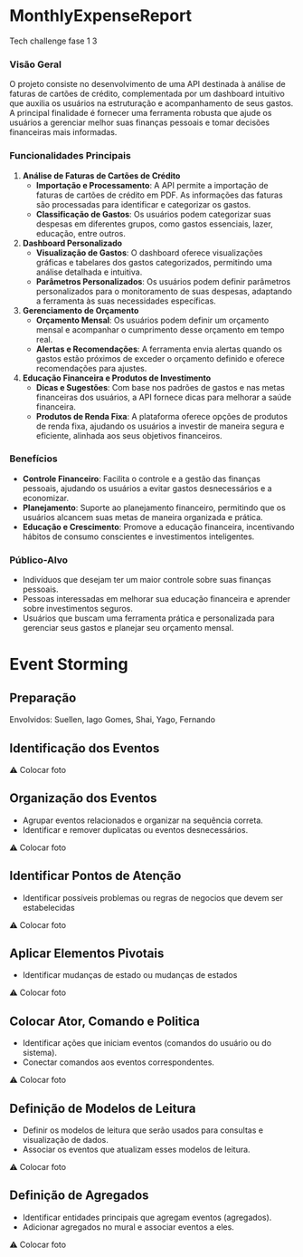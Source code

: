 # MonthlyExpenseReport
Tech challenge fase 1
3

### Visão Geral

O projeto consiste no desenvolvimento de uma API destinada à análise de faturas de cartões de crédito, complementada por um dashboard intuitivo que auxilia os usuários na estruturação e acompanhamento de seus gastos. A principal finalidade é fornecer uma ferramenta robusta que ajude os usuários a gerenciar melhor suas finanças pessoais e tomar decisões financeiras mais informadas.

### Funcionalidades Principais

1. **Análise de Faturas de Cartões de Crédito**
    - **Importação e Processamento**: A API permite a importação de faturas de cartões de crédito em PDF. As informações das faturas são processadas para identificar e categorizar os gastos.
    - **Classificação de Gastos**: Os usuários podem categorizar suas despesas em diferentes grupos, como gastos essenciais, lazer, educação, entre outros.
2. **Dashboard Personalizado**
    - **Visualização de Gastos**: O dashboard oferece visualizações gráficas e tabelares dos gastos categorizados, permitindo uma análise detalhada e intuitiva.
    - **Parâmetros Personalizados**: Os usuários podem definir parâmetros personalizados para o monitoramento de suas despesas, adaptando a ferramenta às suas necessidades específicas.
3. **Gerenciamento de Orçamento**
    - **Orçamento Mensal**: Os usuários podem definir um orçamento mensal e acompanhar o cumprimento desse orçamento em tempo real.
    - **Alertas e Recomendações**: A ferramenta envia alertas quando os gastos estão próximos de exceder o orçamento definido e oferece recomendações para ajustes.
4. **Educação Financeira e Produtos de Investimento**
    - **Dicas e Sugestões**: Com base nos padrões de gastos e nas metas financeiras dos usuários, a API fornece dicas para melhorar a saúde financeira.
    - **Produtos de Renda Fixa**: A plataforma oferece opções de produtos de renda fixa, ajudando os usuários a investir de maneira segura e eficiente, alinhada aos seus objetivos financeiros.

### Benefícios

- **Controle Financeiro**: Facilita o controle e a gestão das finanças pessoais, ajudando os usuários a evitar gastos desnecessários e a economizar.
- **Planejamento**: Suporte ao planejamento financeiro, permitindo que os usuários alcancem suas metas de maneira organizada e prática.
- **Educação e Crescimento**: Promove a educação financeira, incentivando hábitos de consumo conscientes e investimentos inteligentes.

### Público-Alvo

- Indivíduos que desejam ter um maior controle sobre suas finanças pessoais.
- Pessoas interessadas em melhorar sua educação financeira e aprender sobre investimentos seguros.
- Usuários que buscam uma ferramenta prática e personalizada para gerenciar seus gastos e planejar seu orçamento mensal.



# Event Storming

## **Preparação**

Envolvidos: Suellen, Iago Gomes, Shai, Yago, Fernando

## **Identificação dos Eventos**

<aside>
⚠️ Colocar foto

</aside>

## **Organização dos Eventos**

- Agrupar eventos relacionados e organizar na sequência correta.
- Identificar e remover duplicatas ou eventos desnecessários.

<aside>
⚠️ Colocar foto

</aside>

## Identificar Pontos de Atenção

- Identificar possíveis problemas ou regras de negocios que devem ser estabelecidas

<aside>
⚠️ Colocar foto

</aside>

## Aplicar Elementos Pivotais

- Identificar mudanças de estado ou mudanças de estados

<aside>
⚠️ Colocar foto

</aside>

## Colocar Ator, Comando e Politica

- Identificar ações que iniciam eventos (comandos do usuário ou do sistema).
- Conectar comandos aos eventos correspondentes.

<aside>
⚠️ Colocar foto

</aside>

## **Definição de Modelos de Leitura**

- Definir os modelos de leitura que serão usados para consultas e visualização de dados.
- Associar os eventos que atualizam esses modelos de leitura.

<aside>
⚠️ Colocar foto

</aside>

## **Definição de Agregados**

- Identificar entidades principais que agregam eventos (agregados).
- Adicionar agregados no mural e associar eventos a eles.
  
<aside>
⚠️ Colocar foto

</aside>
